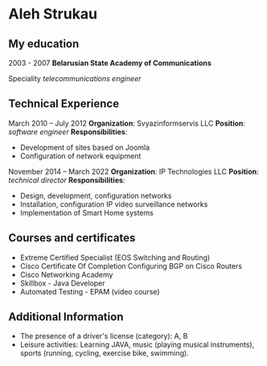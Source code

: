 Aleh Strukau
============

My education
------------

2003 - 2007
**Belarusian State Academy of Communications**

Speciality
*telecommunications engineer*

Technical Experience
--------------------

March 2010 – July 2012
**Organization**: Svyazinformservis LLC
**Position**: *software engineer*
**Responsibilities**:
* Development of sites based on Joomla
* Configuration of network equipment

November 2014 – March 2022
**Organization**: IP Technologies LLC
**Position**: *technical director*
**Responsibilities**:
* Design, development, configuration networks
* Installation, configuration IP video surveillance networks
* Implementation of Smart Home systems

Courses and certificates
------------------------

* Extreme Certified Specialist (EOS Switching and Routing)
* Cisco Certificate Of Completion Configuring BGP on Cisco Routers
* Cisco Networking Academy
* Skillbox - Java Developer
* Automated Testing - EPAM (video course)

Additional Information
----------------------

* The presence of a driver's license (category): A, B
* Leisure activities: Learning JAVA, music (playing musical instruments), sports (running, cycling, exercise bike, swimming).